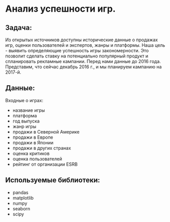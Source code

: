 # Анализ успешности игр.

## Задача:

Из открытых источников доступны исторические данные о продажах игр, оценки пользователей и экспертов, жанры и платформы. Наша цель - выявить определяющие успешность игры закономерности. Это позволит сделать ставку на потенциально популярный продукт и спланировать рекламные кампании.
Перед нами данные до 2016 года. Представим, что сейчас декабрь 2016 г., и мы планируем кампанию на 2017-й.

## Данные:
Входные о играх:
- название игры
- платформа
- год выпуска
- жанр игры
- продажи в Северной Америке
- продажи в Европе
- продажи в Японии
- продажи в других странах
- оценка критиков
- оценка пользователей
- рейтинг от организации ESRB

## Используемые библиотеки:
- pandas
- matplotlib
- numpy
- seaborn
- scipy

